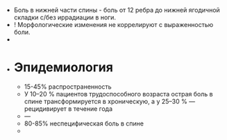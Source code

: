 - Боль в нижней части спины - боль от 12 ребра до нижней ягодичной складки с/без иррадиации в ноги.
- ! Морфологические изменения не коррелируют с выраженностью боли.
-
- # Эпидемиология
	- 15-45% распространенность
	- У 10–20 % пациентов трудоспособного возраста острая боль в спине трансформируется в хроническую, а у 25–30 % — рецидивирует в течение года
	- —
	- 80-85% неспецифическая боль в спине
	-